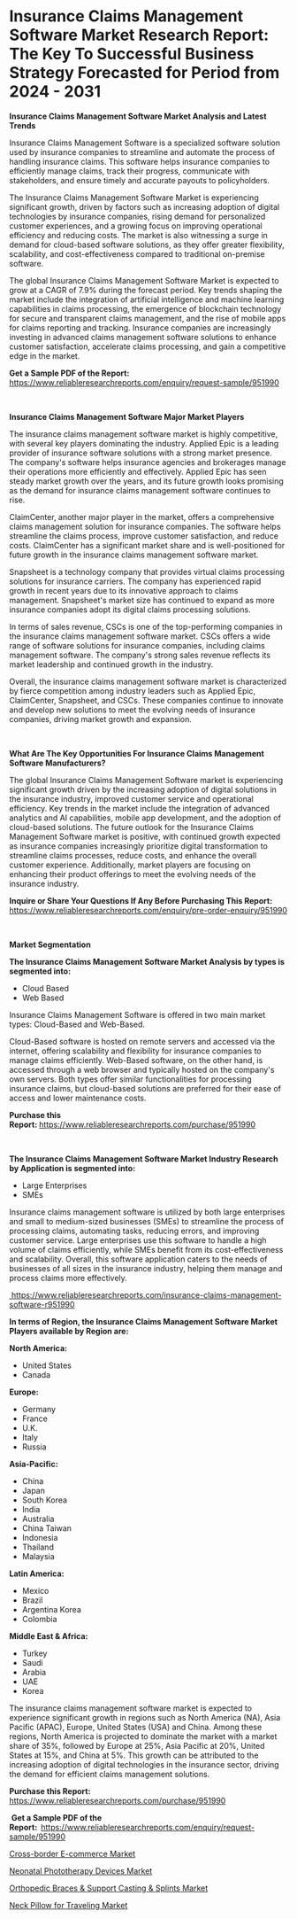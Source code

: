<p><h1>Insurance Claims Management Software Market Research Report: The Key To Successful Business Strategy Forecasted for Period from 2024 - 2031</h1></p><p><strong>Insurance Claims Management Software Market Analysis and Latest Trends</strong></p>
<p><p>Insurance Claims Management Software is a specialized software solution used by insurance companies to streamline and automate the process of handling insurance claims. This software helps insurance companies to efficiently manage claims, track their progress, communicate with stakeholders, and ensure timely and accurate payouts to policyholders.</p><p>The Insurance Claims Management Software Market is experiencing significant growth, driven by factors such as increasing adoption of digital technologies by insurance companies, rising demand for personalized customer experiences, and a growing focus on improving operational efficiency and reducing costs. The market is also witnessing a surge in demand for cloud-based software solutions, as they offer greater flexibility, scalability, and cost-effectiveness compared to traditional on-premise software.</p><p>The global Insurance Claims Management Software Market is expected to grow at a CAGR of 7.9% during the forecast period. Key trends shaping the market include the integration of artificial intelligence and machine learning capabilities in claims processing, the emergence of blockchain technology for secure and transparent claims management, and the rise of mobile apps for claims reporting and tracking. Insurance companies are increasingly investing in advanced claims management software solutions to enhance customer satisfaction, accelerate claims processing, and gain a competitive edge in the market.</p></p>
<p><strong>Get a Sample PDF of the Report:&nbsp;</strong> <a href="https://www.reliableresearchreports.com/enquiry/request-sample/951990">https://www.reliableresearchreports.com/enquiry/request-sample/951990</a></p>
<p>&nbsp;</p>
<p><strong>Insurance Claims Management Software Major Market Players</strong></p>
<p><p>The insurance claims management software market is highly competitive, with several key players dominating the industry. Applied Epic is a leading provider of insurance software solutions with a strong market presence. The company's software helps insurance agencies and brokerages manage their operations more efficiently and effectively. Applied Epic has seen steady market growth over the years, and its future growth looks promising as the demand for insurance claims management software continues to rise.</p><p>ClaimCenter, another major player in the market, offers a comprehensive claims management solution for insurance companies. The software helps streamline the claims process, improve customer satisfaction, and reduce costs. ClaimCenter has a significant market share and is well-positioned for future growth in the insurance claims management software market.</p><p>Snapsheet is a technology company that provides virtual claims processing solutions for insurance carriers. The company has experienced rapid growth in recent years due to its innovative approach to claims management. Snapsheet's market size has continued to expand as more insurance companies adopt its digital claims processing solutions.</p><p>In terms of sales revenue, CSCs is one of the top-performing companies in the insurance claims management software market. CSCs offers a wide range of software solutions for insurance companies, including claims management software. The company's strong sales revenue reflects its market leadership and continued growth in the industry.</p><p>Overall, the insurance claims management software market is characterized by fierce competition among industry leaders such as Applied Epic, ClaimCenter, Snapsheet, and CSCs. These companies continue to innovate and develop new solutions to meet the evolving needs of insurance companies, driving market growth and expansion.</p></p>
<p>&nbsp;</p>
<p><strong>What Are The Key Opportunities For Insurance Claims Management Software Manufacturers?</strong></p>
<p><p>The global Insurance Claims Management Software market is experiencing significant growth driven by the increasing adoption of digital solutions in the insurance industry, improved customer service and operational efficiency. Key trends in the market include the integration of advanced analytics and AI capabilities, mobile app development, and the adoption of cloud-based solutions. The future outlook for the Insurance Claims Management Software market is positive, with continued growth expected as insurance companies increasingly prioritize digital transformation to streamline claims processes, reduce costs, and enhance the overall customer experience. Additionally, market players are focusing on enhancing their product offerings to meet the evolving needs of the insurance industry.</p></p>
<p><strong>Inquire or Share Your Questions If Any Before Purchasing This Report:</strong> <a href="https://www.reliableresearchreports.com/enquiry/pre-order-enquiry/951990">https://www.reliableresearchreports.com/enquiry/pre-order-enquiry/951990</a></p>
<p>&nbsp;</p>
<p><strong>Market Segmentation</strong></p>
<p><strong>The Insurance Claims Management Software Market Analysis by types is segmented into:</strong></p>
<p><ul><li>Cloud Based</li><li>Web Based</li></ul></p>
<p><p>Insurance Claims Management Software is offered in two main market types: Cloud-Based and Web-Based. </p><p>Cloud-Based software is hosted on remote servers and accessed via the internet, offering scalability and flexibility for insurance companies to manage claims efficiently. Web-Based software, on the other hand, is accessed through a web browser and typically hosted on the company's own servers. Both types offer similar functionalities for processing insurance claims, but cloud-based solutions are preferred for their ease of access and lower maintenance costs.</p></p>
<p><strong>Purchase this Report:&nbsp;</strong><a href="https://www.reliableresearchreports.com/purchase/951990">https://www.reliableresearchreports.com/purchase/951990</a></p>
<p>&nbsp;</p>
<p><strong>The Insurance Claims Management Software Market Industry Research by Application is segmented into:</strong></p>
<p><ul><li>Large Enterprises</li><li>SMEs</li></ul></p>
<p><p>Insurance claims management software is utilized by both large enterprises and small to medium-sized businesses (SMEs) to streamline the process of processing claims, automating tasks, reducing errors, and improving customer service. Large enterprises use this software to handle a high volume of claims efficiently, while SMEs benefit from its cost-effectiveness and scalability. Overall, this software application caters to the needs of businesses of all sizes in the insurance industry, helping them manage and process claims more effectively.</p></p>
<p><a href="https://www.reliableresearchreports.com/insurance-claims-management-software-r951990">&nbsp;https://www.reliableresearchreports.com/insurance-claims-management-software-r951990</a></p>
<p><strong>In terms of Region, the Insurance Claims Management Software Market Players available by Region are:</strong></p>
<p>
    <p> <strong> North America: </strong>
        <ul>
            <li>United States</li>
            <li>Canada</li>
        </ul>
        </p> 
    <p> <strong> Europe: </strong>
        <ul>
            <li>Germany</li>
            <li>France</li>
            <li>U.K.</li>
            <li>Italy</li>
            <li>Russia</li>
        </ul>
        </p> 
    <p> <strong> Asia-Pacific: </strong>
        <ul>
            <li>China</li>
            <li>Japan</li>
            <li>South Korea</li>
            <li>India</li>
            <li>Australia</li>
            <li>China Taiwan</li>
            <li>Indonesia</li>
            <li>Thailand</li>
            <li>Malaysia</li>
        </ul>
        </p> 
    <p> <strong> Latin America: </strong>
        <ul>
            <li>Mexico</li>
            <li>Brazil</li>
            <li>Argentina Korea</li>
            <li>Colombia</li>
        </ul>
        </p> 
    <p> <strong> Middle East & Africa: </strong>
        <ul>
            <li>Turkey</li>
            <li>Saudi</li>
            <li>Arabia</li>
            <li>UAE</li>
            <li>Korea</li>
        </ul>
    </p>
    </p>
<p><p>The insurance claims management software market is expected to experience significant growth in regions such as North America (NA), Asia Pacific (APAC), Europe, United States (USA) and China. Among these regions, North America is projected to dominate the market with a market share of 35%, followed by Europe at 25%, Asia Pacific at 20%, United States at 15%, and China at 5%. This growth can be attributed to the increasing adoption of digital technologies in the insurance sector, driving the demand for efficient claims management solutions.</p></p>
<p><strong>Purchase this Report: </strong><a href="https://www.reliableresearchreports.com/purchase/951990">https://www.reliableresearchreports.com/purchase/951990</a></p>
<p>&nbsp;<strong>Get a Sample PDF of the Report:&nbsp;&nbsp;</strong><a href="https://www.reliableresearchreports.com/enquiry/request-sample/951990">https://www.reliableresearchreports.com/enquiry/request-sample/951990</a></p>
<p><strong></strong></p>
<p><p><a href="https://www.linkedin.com/pulse/cross-border-e-commerce-market-share-amp-analysis-mszue?trackingId=GoJ8CK25r27GOb78wwQWoA%3D%3D">Cross-border E-commerce Market</a></p><p><a href="https://github.com/JuliaFadel1922/Market-Research-Report-List-1/blob/main/neonatal-phototherapy-devices-market.md">Neonatal Phototherapy Devices Market</a></p><p><a href="https://github.com/faniayasa/Market-Research-Report-List-1/blob/main/orthopedic-braces-support-casting-splints-market.md">Orthopedic Braces & Support Casting & Splints Market</a></p><p><a href="https://www.linkedin.com/pulse/navigating-global-neck-pillow-traveling-market-landscape-trends-5ndte">Neck Pillow for Traveling Market</a></p></p>